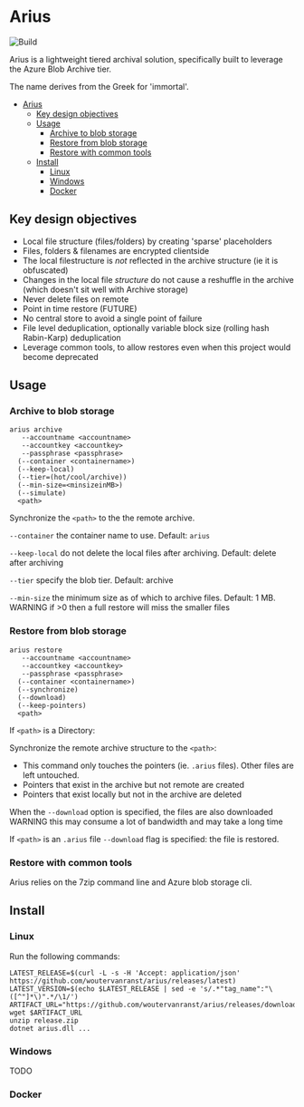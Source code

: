 # Arius

![Build](https://github.com/woutervanranst/Arius/workflows/Build/badge.svg)

Arius is a lightweight tiered archival solution, specifically built to leverage the Azure Blob Archive tier.

The name derives from the Greek for 'immortal'.

- [Arius](#arius)
  - [Key design objectives](#key-design-objectives)
  - [Usage](#usage)
    - [Archive to blob storage](#archive-to-blob-storage)
    - [Restore from blob storage](#restore-from-blob-storage)
    - [Restore with common tools](#restore-with-common-tools)
  - [Install](#install)
    - [Linux](#linux)
    - [Windows](#windows)
    - [Docker](#docker)

## Key design objectives

* Local file structure (files/folders) by creating 'sparse' placeholders
* Files, folders & filenames are encrypted clientside
* The local filestructure is _not_ reflected in the archive structure (ie it is obfuscated)
* Changes in the local file _structure_ do not cause a reshuffle in the archive (which doesn't sit well with Archive storage)
* Never delete files on remote
* Point in time restore (FUTURE)
* No central store to avoid a single point of failure
* File level deduplication, optionally variable block size (rolling hash Rabin-Karp) deduplication
* Leverage common tools, to allow restores even when this project would become deprecated

## Usage

### Archive to blob storage

```
arius archive
   --accountname <accountname>
   --accountkey <accountkey>
   --passphrase <passphrase>
  (--container <containername>)
  (--keep-local)
  (--tier=(hot/cool/archive))
  (--min-size=<minsizeinMB>)
  (--simulate)
  <path>
```
Synchronize the `<path>` to the the remote archive.

``--container`` the container name to use. Default: ``arius``

``--keep-local`` do not delete the local files after archiving. Default: delete after archiving

``--tier`` specify the blob tier. Default: archive

``--min-size`` the minimum size as of which to archive files. Default: 1 MB. WARNING if >0 then a full restore will miss the smaller files

### Restore from blob storage

```
arius restore
   --accountname <accountname>
   --accountkey <accountkey>
   --passphrase <passphrase>
  (--container <containername>)
  (--synchronize)
  (--download)
  (--keep-pointers)
  <path>
```

If `<path>` is a Directory:

Synchronize the remote archive structure to the `<path>`:

* This command only touches the pointers (ie. `.arius` files). Other files are left untouched.
* Pointers that exist in the archive but not remote are created
* Pointers that exist locally but not in the archive are deleted

When the `--download` option is specified, the files are also downloaded WARNING this may consume a lot of bandwidth and may take a long time

If ``<path>`` is an `.arius` file `--download` flag is specified: the file is restored.

### Restore with common tools

Arius relies on the 7zip command line and Azure blob storage cli.

## Install

### Linux

Run the following commands:
<!-- from https://blog.markvincze.com/download-artifacts-from-a-latest-github-release-in-sh-and-powershell/ -->
```
LATEST_RELEASE=$(curl -L -s -H 'Accept: application/json' https://github.com/woutervanranst/arius/releases/latest)
LATEST_VERSION=$(echo $LATEST_RELEASE | sed -e 's/.*"tag_name":"\([^"]*\)".*/\1/')
ARTIFACT_URL="https://github.com/woutervanranst/arius/releases/download/$LATEST_VERSION/release.zip"
wget $ARTIFACT_URL
unzip release.zip
dotnet arius.dll ...
```

### Windows

TODO

### Docker